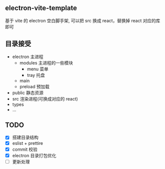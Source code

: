 <!--
 * @Descripttion:
 * @version:
 * @Author: June
 * @Date: 2023-03-12 22:16:24
 * @LastEditors: June
 * @LastEditTime: 2023-03-17 00:37:15
-->

## electron-vite-template

基于 vite 的 electron 空白脚手架, 可以把 src 换成 react，替换掉 react 对应的库即可

## 目录接受

-   electron 主进程
    -   modules 主进程的一些模块
        -   menu 菜单
        -   tray 托盘
    -   main
    -   preload 预加载
-   public 静态资源
-   src 渲染进程(可换成对应的 react)
-   types
-   ...

## TODO

-   [x] 搭建目录结构
-   [x] eslist + prettire
-   [x] commit 校验
-   [x] electron 目录打包优化
-   [ ] 更新处理
